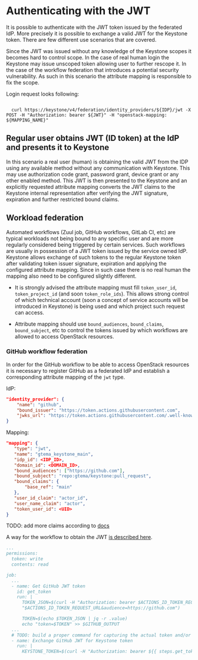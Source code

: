 # Authenticating with the JWT

It is possible to authenticate with the JWT token issued by the federated IdP.
More precisely it is possible to exchange a valid JWT for the Keystone token.
There are few different use scenarios that are covered.

Since the JWT was issued without any knowledge of the Keystone scopes it
becomes hard to control scope. In the case of real human login the Keystone may
issue unscoped token allowing user to further rescope it. In the case of the
workflow federation that introduces a potential security vulnerability. As such
in this scenario the attribute mapping is responsible to fix the scope.

Login request looks following:

```console

  curl https://keystone/v4/federation/identity_providers/${IDP}/jwt -X POST -H "Authorization: bearer ${JWT}" -H "openstack-mapping: ${MAPPING_NAME}"
```

## Regular user obtains JWT (ID token) at the IdP and presents it to Keystone

In this scenario a real user (human) is obtaining the valid JWT from the IDP
using any available method without any communication with Keystone. This may
use authorization code grant, password grant, device grant or any other enabled
method. This JWT is then presented to the Keystone and an explicitly requested
attribute mapping converts the JWT claims to the Keystone internal
representation after verifying the JWT signature, expiration and further
restricted bound claims.

## Workload federation

Automated workflows (Zuul job, GitHub workflows, GitLab CI, etc) are typical
workloads not being bound to any specific user and are more regularly
considered being triggered by certain services. Such workflows are usually in
possession of a JWT token issued by the service owned IdP. Keystone allows
exchange of such tokens to the regular Keystone token after validating token
issuer signature, expiration and applying the configured attribute mapping.
Since in such case there is no real human the mapping also need to be
configured slightly different.

- It is strongly advised the attribute mapping must fill `token_user_id`,
  `token_project_id` (and soon `token_role_ids`). This allows strong control of
  which technical account (soon a concept of service accounts will be introduced
  in Keystone) is being used and which project such request can access.

- Attribute mapping should use `bound_audiences`, `bound_claims`,
  `bound_subject`, etc to control the tokens issued by which workflows are
  allowed to access OpenStack resources.

### GitHub workflow federation

In order for the GitHub workflow to be able to access OpenStack resources it is
necessary to register GitHub as a federated IdP and establish a corresponding
attribute mapping of the `jwt` type.

IdP:

```json
"identity_provider": {
    "name": "github",
    "bound_issuer": "https://token.actions.githubusercontent.com",
    "jwks_url": "https://token.actions.githubusercontent.com/.well-known/jwks"
}
```

Mapping:

```json
"mapping": {
   "type": "jwt",
   "name": "gtema_keystone_main",
   "idp_id": <IDP_ID>,
   "domain_id": <DOMAIN_ID>,
   "bound_audiences": ["https://github.com"],
   "bound_subject": "repo:gtema/keystone:pull_request",
   "bound_claims": {
       "base_ref": "main"
   },
   "user_id_claim": "actor_id",
   "user_name_claim": "actor",
   "token_user_id": <UID>
}
```

TODO: add more claims according to [docs](https://docs.github.com/en/actions/reference/security/oidc#oidc-token-claims)

A way for the workflow to obtain the JWT [is described here](https://docs.github.com/en/actions/reference/security/oidc#methods-for-requesting-the-oidc-token).

```yaml
...
permissions:
  token: write
  contents: read

job:
  ...
  - name: Get GitHub JWT token
    id: get_token
    run: |
      TOKEN_JSON=$(curl -H "Authorization: bearer $ACTIONS_ID_TOKEN_REQUEST_TOKEN" \
      "$ACTIONS_ID_TOKEN_REQUEST_URL&audience=https://github.com")

      TOKEN=$(echo $TOKEN_JSON | jq -r .value)
      echo "token=$TOKEN" >> $GITHUB_OUTPUT
  ...
  # TODO: build a proper command for capturing the actual token and/or write a dedicated action for that.
  - name: Exchange GitHub JWT for Keystone token
    run: |
      KEYSTONE_TOKEN=$(curl -H "Authorization: bearer ${{ steps.get_token.outputs.token }}" -H "openstack-mapping: gtmema_keystone_main" https://keystone_url/v4/federation/identity_providers/IDP/jwt)

```
